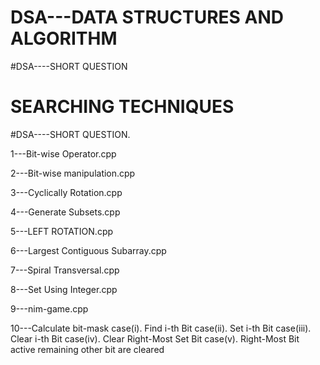# DSA---DATA STRUCTURES AND ALGORITHM
#DSA----SHORT QUESTION
# SEARCHING TECHNIQUES


#DSA----SHORT QUESTION. 


1---Bit-wise Operator.cpp

2---Bit-wise manipulation.cpp

3---Cyclically Rotation.cpp

4---Generate Subsets.cpp

5---LEFT ROTATION.cpp

6---Largest Contiguous Subarray.cpp

7---Spiral Transversal.cpp

8---Set Using Integer.cpp

9---nim-game.cpp

10---Calculate bit-mask
      case(i).   Find i-th Bit
      case(ii).  Set i-th Bit
      case(iii). Clear i-th Bit
      case(iv).  Clear Right-Most Set Bit
      case(v).   Right-Most Bit active remaining other bit are cleared
